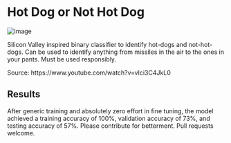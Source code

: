 # Hot Dog or Not Hot Dog

![image](https://user-images.githubusercontent.com/24204968/172019712-879df1b9-7d27-400e-b5ae-97eaa8f44a04.png)

Silicon Valley inspired binary classifier to identify hot-dogs and not-hot-dogs. Can be used to identify anything from missiles in the air to the ones in your pants. Must be used responsibly.

<div>Source: https://www.youtube.com/watch?v=vIci3C4JkL0</div>

## Results

After generic training and absolutely zero effort in fine tuning, the model achieved a training accuracy of 100%, validation accuracy of 73%, and testing accuracy of 57%. Please contribute for betterment. Pull requests welcome.
